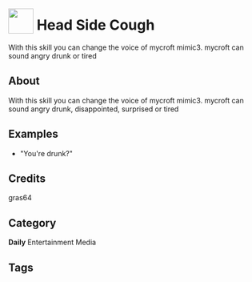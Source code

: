 # <img src="https://raw.githack.com/FortAwesome/Font-Awesome/master/svgs/solid/head-side-cough.svg" card_color="#22A7F0" width="50" height="50" style="vertical-align:bottom"/> Head Side Cough
With this skill you can change the voice of mycroft mimic3. mycroft can sound angry drunk or tired

## About
With this skill you can change the voice of mycroft mimic3. mycroft can sound angry drunk, disappointed, surprised or tired

## Examples
* "You're drunk?"

## Credits
gras64

## Category
**Daily**
Entertainment
Media

## Tags

